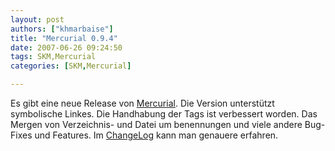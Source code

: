 ```yaml
---
layout: post
authors: ["khmarbaise"]
title: "Mercurial 0.9.4"
date: 2007-06-26 09:24:50
tags: SKM,Mercurial
categories: [SKM,Mercurial]

---
```

Es gibt eine neue Release von <a href="http://selenic.com/mercurial">Mercurial</a>. Die Version unterstützt symbolische Linkes. Die Handhabung der Tags ist verbessert worden. Das Mergen von Verzeichnis- und Datei um benennungen und viele andere Bug-Fixes und Features. Im <a href="http://www.selenic.com/mercurial/wiki/index.cgi/WhatsNew">ChangeLog</a> kann man genauere erfahren.
